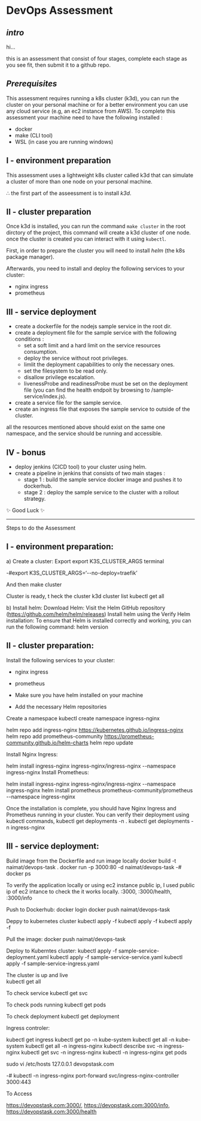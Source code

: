# DevOps Assessment
## _intro_

hi...

this is an assessment that consist of four stages, complete each stage as you see fit, then submit it to a github repo.

## _Prerequisites_

This assessment requires running a k8s cluster (k3d), you can run the cluster on your personal machine or for a better environment you can use any cloud service (e.g, an ec2 instance from AWS).
To complete this assessment your machine need to have the following installed :

- docker
- make (CLI tool)
- WSL (in case you are running windows)


## I - environment preparation

This assessment uses a lightweight k8s cluster called k3d that can simulate a cluster of more than one node on your personal machine. 

∴ the first part of the asseessment is to install _k3d_.

## II - cluster preparation 

Once k3d is installed, you can run the command `make cluster` in the root dirctory of the project, this command will create a k3d cluster of one node. once the cluster is created you can interact with it using `kubectl`.

First, in order to prepare the cluster you will need to install _helm_ (the k8s package manager). 

Afterwards, you need to install and deploy the following services to your cluster: 

- nginx ingress 
- prometheus 

## III - service deployment

- create a dockerfile for the nodejs sample service in the root dir.
- create a deployment file for the sample service with the following conditions :
    - set a soft limit and a hard limit on the service resources consumption.
    - deploy the service without root privileges.
    - limlit the deployment capabilities to only the necessary ones.
    - set the filesystem to be read only.
    - disallow privilege escalation.
    - livenessProbe and readinessProbe must be set on the deployment file (you can find the health endpoit by browsing to /sample-service/index.js).
- create a service file for the sample service.
- create an ingress file that exposes the sample service to outside of the cluster.

all the resources mentioned above should exist on the same one namespace, and the service should be running and accessible. 

## IV - bonus

- deploy jenkins (CICD tool) to your cluster using helm.
- create a pipeline in jenkins that consists of two main stages : 
    - stage 1 : build the sample service docker image and pushes it to dockerhub.
    - stage 2 : deploy the sample service to the cluster with a rollout strategy.


 ✨ Good Luck ✨

 ------------------------------------------------------------------------
 Steps to do the Assessment

## I - environment preparation:
a) Create a cluster:
Export export K3S_CLUSTER_ARGS terminal

-#export K3S_CLUSTER_ARGS=‘--no-deploy=traefik’

And then 
make cluster

Cluster is ready, t heck the cluster
k3d cluster list 
kubectl get all 

b) Install helm:
Download Helm: Visit the Helm GitHub repository (https://github.com/helm/helm/releases)
Install helm using the 
Verify Helm installation: To ensure that Helm is installed correctly and working, you can run the following command:
helm version


## II - cluster preparation:
Install the following services to your cluster: 
- nginx ingress
- prometheus

- Make sure you have helm installed on your machine 
- Add the necessary Helm repositories 

Create a namespace 
kubectl create namespace ingress-nginx

helm repo add ingress-nginx https://kubernetes.github.io/ingress-nginx
helm repo add prometheus-community https://prometheus-community.github.io/helm-charts
helm repo update

Install Nginx Ingress:

helm install ingress-nginx ingress-nginx/ingress-nginx --namespace ingress-nginx
Install Prometheus:

helm install ingress-nginx ingress-nginx/ingress-nginx --namespace ingress-nginx
helm install prometheus prometheus-community/prometheus --namespace ingress-nginx

Once the installation is complete, you should have Nginx Ingress and Prometheus running in your cluster. You can verify their deployment using kubectl commands,
kubectl get deployments -n <namespace>.
kubectl get deployments -n ingress-nginx

## III - service deployment:
Build image from the Dockerfile and run image locally
docker build -t naimat/devops-task .
docker run -p 3000:80 -d naimat/devops-task
-# docker ps 
    
To verify the application locally or using ec2 instance public ip, I used public ip of ec2 intance to check the it works locally.
<public-ip>:3000,
<public-ip>:3000/health,
<public-ip>:3000/info
    
Push to Dockerhub:
docker login
docker push naimat/devops-task 

Deppy to kubernetes cluster 
kubectl apply -f 
kubectl apply -f 
kubectl apply -f 
    
Pull the image:
docker push naimat/devops-task

Deploy to Kuberntes cluster:
kubectl apply -f  sample-service-deployment.yaml
kubectl apply -f  sample-service-service.yaml
kubectl apply -f  sample-service-ingress.yaml

The cluster is up and live     
kubectl get all
    
To check service
kubectl get svc 
    
To check pods running
kubectl get pods
    
To check deployment
kubectl get deployment 
    
Ingress controler:

kubectl get ingress
kubectl get po -n kube-system
kubectl get all -n kube-system
kubectl get all -n ingress-nginx
kubectl describe svc -n ingress-nginx
kubectl get svc -n ingress-nginx
kubectl -n ingress-nginx get pods 

sudo vi /etc/hosts 
127.0.0.1  devopstask.com

-# kubectl -n ingress-nginx port-forward svc/ingress-nginx-controller 3000:443
 
To Access 

https://devopstask.com:3000/,
https://devopstask.com:3000/info,
https://devopstask.com:3000/health
